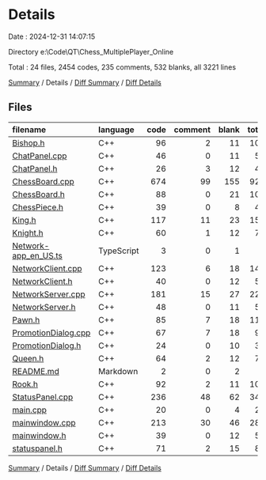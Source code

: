 # Details

Date : 2024-12-31 14:07:15

Directory e:\\Code\\QT\\Chess_MultiplePlayer_Online

Total : 24 files,  2454 codes, 235 comments, 532 blanks, all 3221 lines

[Summary](results.md) / Details / [Diff Summary](diff.md) / [Diff Details](diff-details.md)

## Files
| filename | language | code | comment | blank | total |
| :--- | :--- | ---: | ---: | ---: | ---: |
| [Bishop.h](/Bishop.h) | C++ | 96 | 2 | 11 | 109 |
| [ChatPanel.cpp](/ChatPanel.cpp) | C++ | 46 | 0 | 11 | 57 |
| [ChatPanel.h](/ChatPanel.h) | C++ | 26 | 3 | 12 | 41 |
| [ChessBoard.cpp](/ChessBoard.cpp) | C++ | 674 | 99 | 155 | 928 |
| [ChessBoard.h](/ChessBoard.h) | C++ | 88 | 0 | 21 | 109 |
| [ChessPiece.h](/ChessPiece.h) | C++ | 39 | 0 | 8 | 47 |
| [King.h](/King.h) | C++ | 117 | 11 | 23 | 151 |
| [Knight.h](/Knight.h) | C++ | 60 | 1 | 12 | 73 |
| [Network-app_en_US.ts](/Network-app_en_US.ts) | TypeScript | 3 | 0 | 1 | 4 |
| [NetworkClient.cpp](/NetworkClient.cpp) | C++ | 123 | 6 | 18 | 147 |
| [NetworkClient.h](/NetworkClient.h) | C++ | 40 | 0 | 12 | 52 |
| [NetworkServer.cpp](/NetworkServer.cpp) | C++ | 181 | 15 | 27 | 223 |
| [NetworkServer.h](/NetworkServer.h) | C++ | 48 | 0 | 11 | 59 |
| [Pawn.h](/Pawn.h) | C++ | 85 | 7 | 18 | 110 |
| [PromotionDialog.cpp](/PromotionDialog.cpp) | C++ | 67 | 7 | 18 | 92 |
| [PromotionDialog.h](/PromotionDialog.h) | C++ | 24 | 0 | 10 | 34 |
| [Queen.h](/Queen.h) | C++ | 64 | 2 | 12 | 78 |
| [README.md](/README.md) | Markdown | 2 | 0 | 2 | 4 |
| [Rook.h](/Rook.h) | C++ | 92 | 2 | 11 | 105 |
| [StatusPanel.cpp](/StatusPanel.cpp) | C++ | 236 | 48 | 62 | 346 |
| [main.cpp](/main.cpp) | C++ | 20 | 0 | 4 | 24 |
| [mainwindow.cpp](/mainwindow.cpp) | C++ | 213 | 30 | 46 | 289 |
| [mainwindow.h](/mainwindow.h) | C++ | 39 | 0 | 12 | 51 |
| [statuspanel.h](/statuspanel.h) | C++ | 71 | 2 | 15 | 88 |

[Summary](results.md) / Details / [Diff Summary](diff.md) / [Diff Details](diff-details.md)